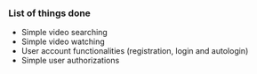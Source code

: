 <h3>List of things done</h3>

<ul>
<li>Simple video searching</li>
<li>Simple video watching</li>
<li>User account functionalities (registration, login and autologin)</li>
<li>Simple user authorizations</li>
</ul>

